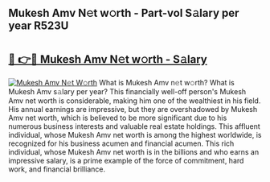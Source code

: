 ## Mukesh Amv N𝚎t w𝚘rth - Part-vol S𝚊lary per year R523U

# <h2><a href="http://gc0cfmc.nevu.top/?p=Mukesh+Amv">🔗 👉🔴 Mukesh Amv N𝚎t w𝚘rth - S𝚊lary</a></h2>

[![Mukesh Amv N𝚎t W𝚘rth](https://i.imgur.com/Oavwk0R.jpeg)](http://gc0cfmc.nevu.top/?p=Mukesh+Amv)
What is Mukesh Amv n𝚎t w𝚘rth? What is Mukesh Amv s𝚊lary per year?
This financially well-off person's Mukesh Amv net worth is considerable, making him one of the wealthiest in his field. His annual earnings are impressive, but they are overshadowed by Mukesh Amv net worth, which is believed to be more significant due to his numerous business interests and valuable real estate holdings. This affluent individual, whose Mukesh Amv net worth is among the highest worldwide, is recognized for his business acumen and financial acumen. This rich individual, whose Mukesh Amv net worth is in the billions and who earns an impressive salary, is a prime example of the force of commitment, hard work, and financial brilliance.

